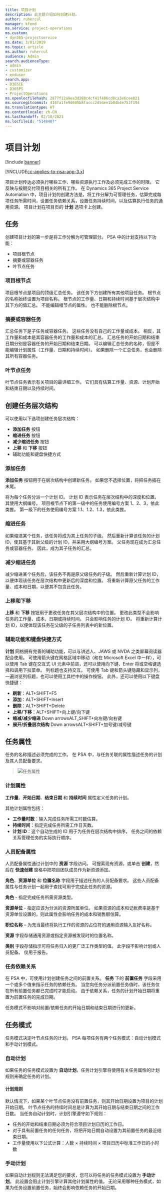 ```yaml
---
title: 项目计划
description: 此主题介绍如何创建计划。
author: ruhercul
manager: kfend
ms.service: project-operations
ms.custom:
- dyn365-projectservice
ms.date: 3/01/2019
ms.topic: article
ms.author: ruhercul
audience: Admin
search.audienceType:
- admin
- customizer
- enduser
search.app:
- D365CE
- D365PS
- ProjectOperations
ms.openlocfilehash: 2877f12a9ea3d288c4cf41f406cd8ca3e6cee821
ms.sourcegitcommit: 418fa1fe9d605b8faccc2d5dee1b04b4e753f194
ms.translationtype: HT
ms.contentlocale: zh-CN
ms.lasthandoff: 02/10/2021
ms.locfileid: "5148407"
---
```

# <a name="project-schedules"></a>项目计划 

[!include [banner](../includes/psa-now-project-operations.md)]

[!INCLUDE[cc-applies-to-psa-app-3.x](../includes/cc-applies-to-psa-app-3x.md)]

项目计划传达必须执行哪些工作、哪些资源执行工作及必须完成工作的时限。 它反映与按期交付项目相关的所有工作。 在 Dynamics 365 Project Service Automation 中，项目计划的创建方法是，将工作分解为可管理任务，估算完成每项任务所需时间，设置任务依赖关系，设置任务持续时间，以及估算执行任务的通用资源。 项目计划在项目页的 **计划** 选项卡上创建。
 
## <a name="tasks"></a>任务

创建项目计划的第一步是将工作分解为可管理部分。 PSA 中的计划支持以下功能：

- 项目根节点
- 摘要或容器任务
- 叶节点任务

### <a name="project-root-node"></a>项目根节点

项目根节点是项目的顶级汇总任务。 该任务下方创建所有其他项目任务。 根节点的名称始终设置为项目名称。 根节点的工作量、日期和持续时间基于层次结构中其下方的值汇总。 不能编辑根节点的属性。 也不能删除根节点。

### <a name="summary-or-container-tasks"></a>摘要或容器任务 

汇总任务下是子任务或容器任务。 这些任务没有自己的工作量或成本。 相反，其工作量和成本是其容器任务的工作量和成本的汇总。 汇总任务的开始日期和结束日期分别是容器任务的开始日期和结束日期。 可以编辑汇总任务的名称，但是不能编辑计划属性（工作量、日期和持续时间）。 如果删除一个汇总任务，也会删除其所有容器任务。

### <a name="leaf-node-tasks"></a>叶节点任务

叶节点任务表示有关项目的最详细工作。 它们具有估算工作量、资源、计划开始和结束日期以及持续时间。
 
## <a name="creating-a-task-hierarchy"></a>创建任务层次结构

可以使用以下选项创建任务层次结构：

- **添加任务** 按钮
- **缩进任务** 按钮
- **减少缩进任务** 按钮
- **上移** 和 **下移** 按钮
- 辅助功能和键盘快捷方式

### <a name="add-task"></a>添加任务

**添加任务** 按钮用于在层次结构中创建新任务。 如果您不选择位置，将把任务插在末尾。 

将为每个任务分派一个计划 ID。 计划 ID 表示任务在层次结构中的深度和位置。 其使用大纲编号。 项目根节点下的第一级中的任务使用编号方案 1、2、3，依此类推。 第一级下的任务使用编号方案 1.1、1.2、1.3，依此类推。

### <a name="indent-task"></a>缩进任务

如果缩进某个任务，该任务将成为其上任务的子级。 然后重新计算该任务的计划 ID，使其基于其新父级的计划 ID，并采用大纲编号方案。 父任务现在成为汇总任务或容器任务。 因此，成为其子任务的汇总。

### <a name="outdent-task"></a>减少缩进任务 

减少缩进某个任务后，该任务不再是原父级任务的子级。 然后重新计算计划 ID，以便体现该任务在层次结构中更新后的深度和位置。 将重新计算原父任务的工作量、成本和日期，以便其不包含此任务。

### <a name="move-up-and-move-down"></a>上移和下移 

**上移** 和 **下移** 按钮用于更改任务在其父层次结构中的位置。 更改此类型不会影响任务的工作量、成本、日期或持续时间。 只会影响任务的计划 ID。 将重新计算计划 ID，以便体现该任务在父级的子任务列表中的新位置。

### <a name="accessibility-and-keyboard-shortcuts"></a>辅助功能和键盘快捷方式

**计划** 网格拥有完善的辅助功能，可以与讲述人、JAWS 或 NVDA 之类屏幕阅读器配合使用。 可使用箭头键在网格区域中移动（和在 Microsoft Excel 中一样），可以使用 Tab 键在交互式 UI 元素中前进，还可以使用向下键、Enter 将或空格键选择和调用下拉菜单。 列标题也支持交互。 可使用 Tab 键和箭头键隐藏和显示列，一遍浏览列标题，也可以使用工具栏中的操作按钮。 此外，还可以使用以下键盘快捷键：

- **刷新**：ALT+SHIFT+F5
- **添加**：ALT+SHIFT+Insert
- **删除**：ALT+SHIFT+Delete
- **上移/下移**：ALT+SHIFT+向上键/向下键
- **缩减/减少缩进** Down arrowsALT_SHIFT+向左键/向右键
- **展开/折叠层次结构** Down arrowsALT+SHIFT+加号键/减号键

## <a name="task-attributes"></a>任务属性

任务的名称描述必须完成的工作。 在 PSA 中，与任务关联的属性描述任务的计划及其人员配备要求。

> ![任务属性](media/project-2.png)
 
### <a name="schedule-attributes"></a>计划属性

**工作量**、**开始日期**、**结束日期** 和 **持续时间** 属性定义任务的计划。

其他计划属性包括：

- **工作量时数**：输入完成任务所需工时数估算。 
- **持续时间**：指定完成任务所需工作日天数。
- **计划 ID**：这个自动生成的 ID 用于为任务在层次结构中排序。 任务之间的依赖关系管理任务的实际执行顺序。
 
### <a name="staffing-attributes"></a>人员配备属性

人员配备属性通过计划中的 **资源** 字段访问。 可搜索现有资源，或单击 **创建**，然后在 **快速创建** 窗格中把项目团队成员作为新资源添加。

**角色**、**资源单位** 和 **位置名称** 字段用于描述任务的人员配备要求。 这些人员配备属性与任务计划一起用于查找可用于完成此任务的资源。

**角色** - 指定完成任务所需资源类型。

**资源单位** - 指定应该为分派的资源所属单位。 如果资源的成本和记帐费率是基于资源单位设置的，则此属性会影响任务的成本和销售额估算。

**职位名称** – 为充当最终将执行工作的资源的占位符的通用资源输入友好名称。

**资源** 字段存储通用资源或指定资源被发现时的位置名称。

**类别** 字段存储指示可将任务归入的更广泛工作类型的值。 此字段不影响计划或人员配备。 仅用于报告。

### <a name="task-dependencies"></a>任务依赖关系 

在 PSA 中，可使用计划创建任务之间的前置关系。 **任务** 下的 **前置任务** 字段采用一个或多个值来指示任务的依赖任务。 当您向任务分派前置任务值时，该任务仅在所有前置任务都已完成时才能启动。 由于依赖关系，任务的计划开始日期将重置为前置任务的完成日期。

任务模式不影响对前置/依赖任务的开始日期和结束日期进行的更新。

## <a name="task-mode"></a>任务模式 

任务模式决定叶节点任务的计划。 PSA 每项任务有两个任务模式：自动计划模式和手动计划模式。

### <a name="auto-scheduling"></a>自动计划 
 
如果任务的任务模式设置为 **自动计划**，任务计划引擎将使用有关任务属性的计划规则来确定任务的计划。

#### <a name="scheduling-rules"></a>计划规则

默认情况下，如果某个叶节点任务没有前置任务，则其开始日期设置为项目的计划开始日期。 叶节点任务的持续时间总是计算为其开始日期与结束日期之间的工作日数。 当任务自动计划时，计划引擎遵守如下规则：

- 任务的开始和结束日期必须为符合项目计划日历的工作日。 
- 对于具有前置任务的任何任务，将把开始日期自动设置为其前置任务的最近结束日期。
- 工作量使用以下公式计算：人数 × 持续时间 × 项目日历中标准工作日的小时数

### <a name="manual-scheduling"></a>手动计划

如果自动计划规则无法满足您的要求，您可以将任务的任务模式设置为 **手动计划**。 此设置会阻止计划引擎计算其他计划属性的值。 无论采用哪种任务模式，如果为任务设置前置任务，始终会影响依赖任务的开始日期。
